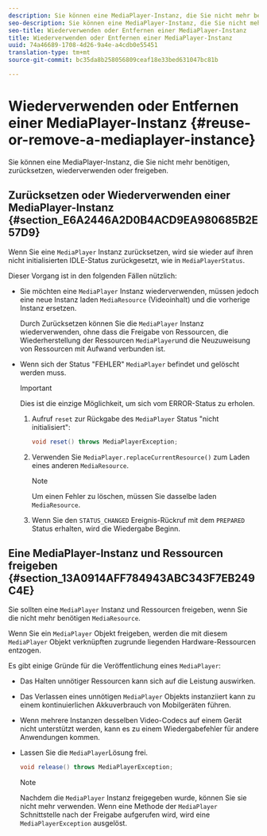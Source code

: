 ```yaml
---
description: Sie können eine MediaPlayer-Instanz, die Sie nicht mehr benötigen, zurücksetzen, wiederverwenden oder freigeben.
seo-description: Sie können eine MediaPlayer-Instanz, die Sie nicht mehr benötigen, zurücksetzen, wiederverwenden oder freigeben.
seo-title: Wiederverwenden oder Entfernen einer MediaPlayer-Instanz
title: Wiederverwenden oder Entfernen einer MediaPlayer-Instanz
uuid: 74a46689-1708-4d26-9a4e-a4cdb0e55451
translation-type: tm+mt
source-git-commit: bc35da8b258056809ceaf18e33bed631047bc81b

---
```



# Wiederverwenden oder Entfernen einer MediaPlayer-Instanz {#reuse-or-remove-a-mediaplayer-instance}

Sie können eine MediaPlayer-Instanz, die Sie nicht mehr benötigen, zurücksetzen, wiederverwenden oder freigeben.

## Zurücksetzen oder Wiederverwenden einer MediaPlayer-Instanz {#section_E6A2446A2D0B4ACD9EA980685B2E57D9}

Wenn Sie eine `MediaPlayer` Instanz zurücksetzen, wird sie wieder auf ihren nicht initialisierten IDLE-Status zurückgesetzt, wie in `MediaPlayerStatus`.

Dieser Vorgang ist in den folgenden Fällen nützlich:

* Sie möchten eine `MediaPlayer` Instanz wiederverwenden, müssen jedoch eine neue Instanz laden `MediaResource` (Videoinhalt) und die vorherige Instanz ersetzen.

   Durch Zurücksetzen können Sie die `MediaPlayer` Instanz wiederverwenden, ohne dass die Freigabe von Ressourcen, die Wiederherstellung der Ressourcen `MediaPlayer`und die Neuzuweisung von Ressourcen mit Aufwand verbunden ist.

* Wenn sich der Status &quot;FEHLER&quot; `MediaPlayer` befindet und gelöscht werden muss.

   >[!IMPORTANT]
   >
   >Dies ist die einzige Möglichkeit, um sich vom ERROR-Status zu erholen.

   1. Aufruf `reset` zur Rückgabe des `MediaPlayer` Status &quot;nicht initialisiert&quot;:

      ```java
      void reset() throws MediaPlayerException; 
      ```

   1. Verwenden Sie `MediaPlayer.replaceCurrentResource()` zum Laden eines anderen `MediaResource`.

      >[!NOTE]
      >
      >Um einen Fehler zu löschen, müssen Sie dasselbe laden `MediaResource`.

   1. Wenn Sie den `STATUS_CHANGED` Ereignis-Rückruf mit dem `PREPARED` Status erhalten, wird die Wiedergabe Beginn.

## Eine MediaPlayer-Instanz und Ressourcen freigeben {#section_13A0914AFF784943ABC343F7EB249C4E}

Sie sollten eine `MediaPlayer` Instanz und Ressourcen freigeben, wenn Sie die nicht mehr benötigen `MediaResource`.

Wenn Sie ein `MediaPlayer` Objekt freigeben, werden die mit diesem `MediaPlayer` Objekt verknüpften zugrunde liegenden Hardware-Ressourcen entzogen.

Es gibt einige Gründe für die Veröffentlichung eines `MediaPlayer`:

* Das Halten unnötiger Ressourcen kann sich auf die Leistung auswirken.
* Das Verlassen eines unnötigen `MediaPlayer` Objekts instanziiert kann zu einem kontinuierlichen Akkuverbrauch von Mobilgeräten führen.
* Wenn mehrere Instanzen desselben Video-Codecs auf einem Gerät nicht unterstützt werden, kann es zu einem Wiedergabefehler für andere Anwendungen kommen.

* Lassen Sie die `MediaPlayer`Lösung frei.

   ```java
   void release() throws MediaPlayerException;
   ```

   >[!NOTE]
   >
   >Nachdem die `MediaPlayer` Instanz freigegeben wurde, können Sie sie nicht mehr verwenden. Wenn eine Methode der `MediaPlayer` Schnittstelle nach der Freigabe aufgerufen wird, wird eine `MediaPlayerException` ausgelöst.